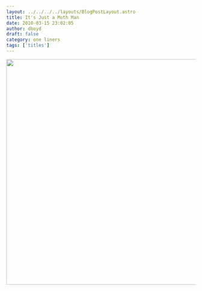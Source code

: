 ```yaml
---
layout: ../../../../layouts/BlogPostLayout.astro
title: It's Just a Moth Man
date: 2010-03-15 23:02:05
author: dboyd
draft: false
category: one liners
tags: ['titles']
---
```

<img
    src="https://img.danaboyd.com/images/2010/03/mothHead.jpg"
    alt=""
    style="width: auto; height: clamp(0px, 95vh, 600px);"
/>

